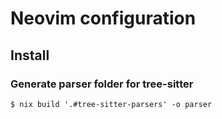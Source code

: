 # Neovim configuration

## Install

### Generate parser folder for tree-sitter

```console
$ nix build '.#tree-sitter-parsers' -o parser
```
